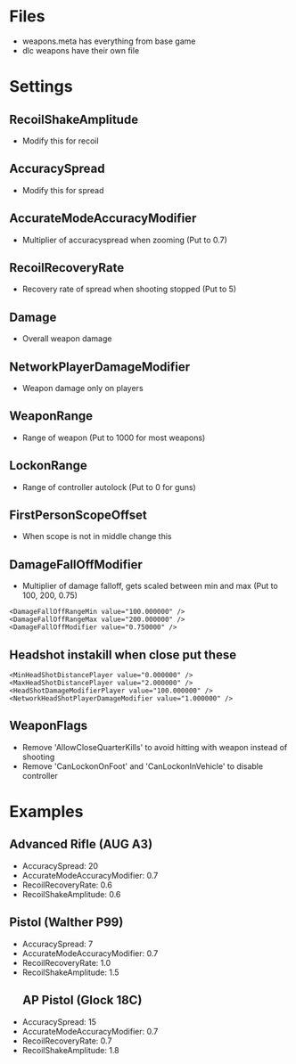# Files
- weapons.meta has everything from base game
- dlc weapons have their own file

# Settings
## RecoilShakeAmplitude
- Modify this for recoil

## AccuracySpread
- Modify this for spread

## AccurateModeAccuracyModifier
- Multiplier of accuracyspread when zooming (Put to 0.7)

## RecoilRecoveryRate
  - Recovery rate of spread when shooting stopped (Put to 5)

## Damage
- Overall weapon damage

## NetworkPlayerDamageModifier
- Weapon damage only on players

## WeaponRange
- Range of weapon (Put to 1000 for most weapons)

## LockonRange
- Range of controller autolock (Put to 0 for guns)

## FirstPersonScopeOffset
- When scope is not in middle change this

## DamageFallOffModifier
- Multiplier of damage falloff, gets scaled between min and max (Put to 100, 200, 0.75)
```
<DamageFallOffRangeMin value="100.000000" />
<DamageFallOffRangeMax value="200.000000" />
<DamageFallOffModifier value="0.750000" />
```

## Headshot instakill when close put these
```
<MinHeadShotDistancePlayer value="0.000000" />
<MaxHeadShotDistancePlayer value="2.000000" />
<HeadShotDamageModifierPlayer value="100.000000" />
<NetworkHeadShotPlayerDamageModifier value="1.000000" />
```

## WeaponFlags
- Remove 'AllowCloseQuarterKills' to avoid hitting with weapon instead of shooting
- Remove 'CanLockonOnFoot' and 'CanLockonInVehicle' to disable controller

# Examples
## Advanced Rifle (AUG A3)
- AccuracySpread: 20
- AccurateModeAccuracyModifier: 0.7
- RecoilRecoveryRate: 0.6
- RecoilShakeAmplitude: 0.6
## Pistol (Walther P99)
- AccuracySpread: 7
- AccurateModeAccuracyModifier: 0.7
- RecoilRecoveryRate: 1.0
- RecoilShakeAmplitude: 1.5
  ## AP Pistol (Glock 18C)
- AccuracySpread: 15
- AccurateModeAccuracyModifier: 0.7
- RecoilRecoveryRate: 0.7
- RecoilShakeAmplitude: 1.8